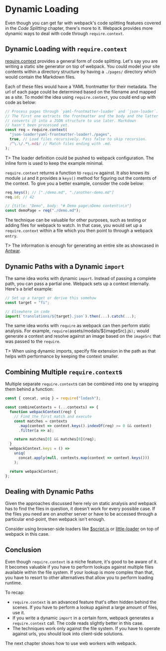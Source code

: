 # Dynamic Loading

Even though you can get far with webpack's code splitting features covered in the *Code Splitting* chapter, there's more to it. Webpack provides more dynamic ways to deal with code through `require.context`.

## Dynamic Loading with `require.context`

[require.context](https://webpack.js.org/api/module-methods/#require-context) provides a general form of code splitting. Let's say you are writing a static site generator on top of webpack. You could model your site contents within a directory structure by having a `./pages/` directory which would contain the Markdown files.

Each of these files would have a YAML frontmatter for their metadata. The url of each page could be determined based on the filename and mapped as a site. To model the idea using `require.context`, you could end up with code as below:

```javascript
// Process pages through `yaml-frontmatter-loader` and `json-loader`.
// The first one extracts the frontmatter and the body and the latter
// converts it into a JSON structure to use later. Markdown
// hasn't been processed yet.
const req = require.context(
  "json-loader!yaml-frontmatter-loader!./pages",
  true, // Load files recursively. Pass false to skip recursion.
  /^\.\/.*\.md$/ // Match files ending with .md.
);
```

T> The loader definition could be pushed to webpack configuration. The inline form is used to keep the example minimal.

`require.context` returns a function to `require` against. It also knows its module `id` and it provides a `keys()` method for figuring out the contents of the context. To give you a better example, consider the code below:

```javascript
req.keys(); // ["./demo.md", "./another-demo.md"]
req.id; // 42

// {title: "Demo", body: "# Demo page\nDemo content\n\n"}
const demoPage = req("./demo.md");
```

The technique can be valuable for other purposes, such as testing or adding files for webpack to watch. In that case, you would set up a `require.context` within a file which you then point to through a webpack `entry`.

T> The information is enough for generating an entire site as showcased in [Antwar](https://github.com/antwarjs/antwar).

## Dynamic Paths with a Dynamic `import`

The same idea works with dynamic `import`. Instead of passing a complete path, you can pass a partial one. Webpack sets up a context internally. Here's a brief example:

```javascript
// Set up a target or derive this somehow
const target = "fi";

// Elsewhere in code
import(`translations/${target}.json`).then(...).catch(...);
```

The same idea works with `require` as webpack can then perform static analysis. For example, `require(`assets/modals/${imageSrc}.js`);` would generate a context and resolve against an image based on the `imageSrc` that was passed to the `require`.

T> When using dynamic imports, specify file extension in the path as that helps with performance by keeping the context smaller.

## Combining Multiple `require.context`s

Multiple separate `require.context`s can be combined into one by wrapping them behind a function:

```javascript
const { concat, uniq } = require("lodash");

const combineContexts = (...contexts) => {
  function webpackContext(req) {
    // Find the first match and execute
    const matches = contexts
      .map(context => context.keys().indexOf(req) >= 0 && context)
      .filter(a => a);

    return matches[0] && matches[0](req);
  }
  webpackContext.keys = () =>
    uniq(
      concat.apply(null, contexts.map(context => context.keys()))
    );

  return webpackContext;
};
```

## Dealing with Dynamic Paths

Given the approaches discussed here rely on static analysis and webpack has to find the files in question, it doesn't work for every possible case. If the files you need are on another server or have to be accessed through a particular end-point, then webpack isn't enough.

Consider using browser-side loaders like [$script.js](https://www.npmjs.com/package/scriptjs) or [little-loader](https://www.npmjs.com/package/little-loader) on top of webpack in this case.

## Conclusion

Even though `require.context` is a niche feature, it's good to be aware of it. It becomes valuable if you have to perform lookups against multiple files available within the file system. If your lookup is more complex than that, you have to resort to other alternatives that allow you to perform loading runtime.

To recap:

* `require.context` is an advanced feature that's often hidden behind the scenes. If you have to perform a lookup against a large amount of files, use it.
* If you write a dynamic `import` in a certain form, webpack generates a `require.context` call. The code reads slightly better in this case.
* The techniques work only against the file system. If you have to operate against urls, you should look into client-side solutions.

The next chapter shows how to use web workers with webpack.
